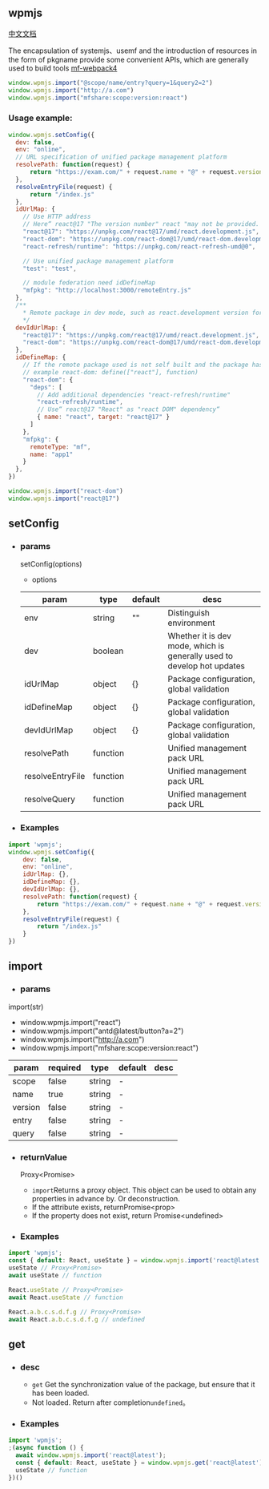 ## wpmjs

[中文文档](https://github.com/wpmjs/wpmjs/tree/main/wpmjs/doc/chinese)

The encapsulation of systemjs、usemf and the introduction of resources in the form of pkgname provide some convenient APIs, which are generally used to build tools [mf-webpack4](https://www.npmjs.com/package/mf-webpack4)

``` js
window.wpmjs.import("@scope/name/entry?query=1&query2=2")
window.wpmjs.import("http://a.com")
window.wpmjs.import("mfshare:scope:version:react")
```

### Usage example:
``` js
window.wpmjs.setConfig({
  dev: false,
  env: "online",
  // URL specification of unified package management platform
  resolvePath: function(request) {
      return "https://exam.com/" + request.name + "@" + request.version
  },
  resolveEntryFile(request) {
      return "/index.js"
  },
  idUrlMap: {
    // Use HTTP address
    // Here“ react@17 "The version number" react "may not be provided. If there are multiple versions at the same time, the" Id "with the version number can be used to distinguish
    "react@17": "https://unpkg.com/react@17/umd/react.development.js",
    "react-dom": "https://unpkg.com/react-dom@17/umd/react-dom.development.js",
    "react-refresh/runtime": "https://unpkg.com/react-refresh-umd@0",

    // Use unified package management platform
    "test": "test",

    // module federation need idDefineMap
    "mfpkg": "http://localhost:3000/remoteEntry.js"
  },
  /**
    * Remote package in dev mode, such as react.development version for hot update during development
    */
  devIdUrlMap: {
    "react@17": "https://unpkg.com/react@17/umd/react.development.js",
    "react-dom": "https://unpkg.com/react-dom@17/umd/react-dom.development.js",
  },
  idDefineMap: {
    // If the remote package used is not self built and the package has dependencies, you need to configure dependency mapping here
    // example react-dom: define(["react"], function)
    "react-dom": {
      "deps": [
        // Add additional dependencies "react-refresh/runtime"
        "react-refresh/runtime",
        // Use“ react@17 "React" as "react DOM" dependency“
        { name: "react", target: "react@17" }
      ]
    },
    "mfpkg": {
      remoteType: "mf",
      name: "app1"
    }
  },
})

window.wpmjs.import("react-dom")
window.wpmjs.import("react@17")
```

<!--|  dev | boolean  | false | 是否是开发模式 | 目前一般由插件自动开启, 用于开发模式热更新 |-->

## setConfig
+ ### params
  setConfig(options)
  * options

  |  param   | type | default  | desc  |
  |  ----  | ----  |----  | ----  |
  |  env | string  | "" | Distinguish environment |
  |  dev | boolean  |  | Whether it is dev mode, which is generally used to develop hot updates |
  |  idUrlMap | object  | {} | Package configuration, global validation |
  |  idDefineMap | object  | {} | Package configuration, global validation |
  |  devIdUrlMap | object  | {} | Package configuration, global validation |
  | resolvePath | function | | Unified management pack URL |
  | resolveEntryFile | function | | Unified management pack URL |
  | resolveQuery | function | | Unified management pack URL |


+ ### Examples
```js
import 'wpmjs';
window.wpmjs.setConfig({
    dev: false,
    env: "online",
    idUrlMap: {},
    idDefineMap: {},
    devIdUrlMap: {},
    resolvePath: function(request) {
        return "https://exam.com/" + request.name + "@" + request.version
    },
    resolveEntryFile(request) {
        return "/index.js"
    }
})

```

## import
+ ### params
import(str)
  * window.wpmjs.import("react")
  * window.wpmjs.import("antd@latest/button?a=2")
  * window.wpmjs.import("http://a.com")
  * window.wpmjs.import("mfshare:scope:version:react")

| param          | required  | type     | default   | desc               |
|----------------|------|---------|---------|------------------|
| scope    | false    | string  | -     |  |
| name    | true    | string  | -     |                |
| version      | false    | string | - |  |
| entry      | false    | string | - |  |
| query      | false    | string | - |  |

+ ### returnValue
  Proxy\<Promise\>
  * `import`Returns a proxy object. This object can be used to obtain any properties in advance by. Or deconstruction.
  * If the attribute exists, returnPromise\<prop\>
  * If the property does not exist, return Promise\<undefined\>


+ ### Examples
``` jsx
import 'wpmjs';
const { default: React, useState } = window.wpmjs.import('react@latest');
useState // Proxy<Promise>
await useState // function

React.useState // Proxy<Promise>
await React.useState // function

React.a.b.c.s.d.f.g // Proxy<Promise>
await React.a.b.c.s.d.f.g // undefined
```

## get
+ ### desc
  * `get` Get the synchronization value of the package, but ensure that it has been loaded.
  * Not loaded. Return after completion`undefined`。
+ ### Examples
``` jsx
import 'wpmjs';
;(async function () {
  await window.wpmjs.import('react@latest');
  const { default: React, useState } = window.wpmjs.get('react@latest')
  useState // function
})()
```
